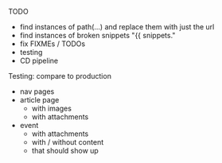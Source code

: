 TODO

- find instances of path(...) and replace them with just the url
- find instances of broken snippets "{{ snippets."
- fix FIXMEs / TODOs
- testing
- CD pipeline

Testing: compare to production

- nav pages
- article page
  - with images
  - with attachments
- event
  - with attachments
  - with / without content
  - that should show up
